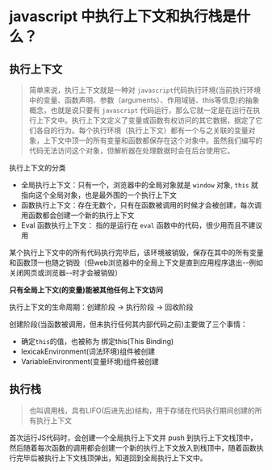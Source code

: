 # javascript 中执行上下文和执行栈是什么？

## 执行上下文

> 简单来说，执行上下文就是一种对 `javascript`代码执行环境(当前执行环境中的变量、函数声明、参数（arguments）、作用域链、this等信息)的抽象概念，也就是说只要有 `javascript` 代码运行，那么它就一定是在运行在执行上下文中。执行上下文定义了变量或函数有权访问的其它数据，据定了它们各自的行为。每个执行环境（执行上下文）都有一个与之关联的变量对象，上下文中顶一的所有变量和函数都保存在这个对象中。虽然我们编写的代码无法访问这个对象，但解析器在处理数据时会在后台使用它。

执行上下文的分类

- 全局执行上下文：只有一个，浏览器中的全局对象就是 `window` 对象, `this` 就指向这个全局对象，也是最外围的一个执行上下文
- 函数执行上下文：存在无数个，只有在函数被调用的时候才会被创建，每次调用函数都会创建一个新的执行上下文
- Eval 函数执行上下文： 指的是运行在 `eval` 函数中的代码，很少用而且不建议用

某个执行上下文中的所有代码执行完毕后，该环境被销毁，保存在其中的所有变量和函数顶一也随之销毁（但web浏览器中的全局上下文是直到应用程序退出--例如关闭网页或浏览器--时才会被销毁）

**只有全局上下文(的变量)能被其他任何上下文访问**


执行上下文的生命周期：创建阶段 -> 执行阶段 -> 回收阶段


创建阶段(当函数被调用，但未执行任何其内部代码之前)主要做了三个事情：

- 确定`this`的值，也被称为 绑定this(This Binding)
- lexicakEnvironment(词法环境)组件被创建
- VariableEnvironment(变量环境)组件被创建

## 执行栈

> 也叫调用栈，具有LIFO(后进先出)结构，用于存储在代码执行期间创建的所有执行上下文

首次运行JS代码时，会创建一个全局执行上下文并 push 到执行上下文栈顶中，然后随着每次函数的调用都会创建一个新的执行上下文放入到栈顶中，随着函数执行完毕后被执行上下文栈顶弹出，知道回到全局执行上下文中。





